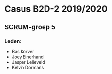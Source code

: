 # Casus B2D-2 2019/2020
## SCRUM-groep 5
### Leden:
* Bas Körver
* Joey Einerhand
* Jasper Lelieveld
* Kelvin Dormans
